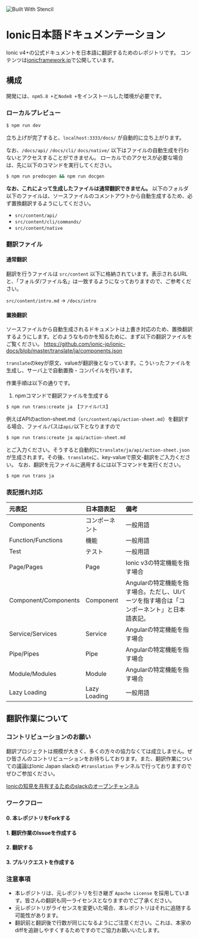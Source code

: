 ![Built With Stencil](https://img.shields.io/badge/-Built%20With%20Stencil-16161d.svg?logo=data%3Aimage%2Fsvg%2Bxml%3Bbase64%2CPD94bWwgdmVyc2lvbj0iMS4wIiBlbmNvZGluZz0idXRmLTgiPz4KPCEtLSBHZW5lcmF0b3I6IEFkb2JlIElsbHVzdHJhdG9yIDE5LjIuMSwgU1ZHIEV4cG9ydCBQbHVnLUluIC4gU1ZHIFZlcnNpb246IDYuMDAgQnVpbGQgMCkgIC0tPgo8c3ZnIHZlcnNpb249IjEuMSIgaWQ9IkxheWVyXzEiIHhtbG5zPSJodHRwOi8vd3d3LnczLm9yZy8yMDAwL3N2ZyIgeG1sbnM6eGxpbms9Imh0dHA6Ly93d3cudzMub3JnLzE5OTkveGxpbmsiIHg9IjBweCIgeT0iMHB4IgoJIHZpZXdCb3g9IjAgMCA1MTIgNTEyIiBzdHlsZT0iZW5hYmxlLWJhY2tncm91bmQ6bmV3IDAgMCA1MTIgNTEyOyIgeG1sOnNwYWNlPSJwcmVzZXJ2ZSI%2BCjxzdHlsZSB0eXBlPSJ0ZXh0L2NzcyI%2BCgkuc3Qwe2ZpbGw6I0ZGRkZGRjt9Cjwvc3R5bGU%2BCjxwYXRoIGNsYXNzPSJzdDAiIGQ9Ik00MjQuNywzNzMuOWMwLDM3LjYtNTUuMSw2OC42LTkyLjcsNjguNkgxODAuNGMtMzcuOSwwLTkyLjctMzAuNy05Mi43LTY4LjZ2LTMuNmgzMzYuOVYzNzMuOXoiLz4KPHBhdGggY2xhc3M9InN0MCIgZD0iTTQyNC43LDI5Mi4xSDE4MC40Yy0zNy42LDAtOTIuNy0zMS05Mi43LTY4LjZ2LTMuNkgzMzJjMzcuNiwwLDkyLjcsMzEsOTIuNyw2OC42VjI5Mi4xeiIvPgo8cGF0aCBjbGFzcz0ic3QwIiBkPSJNNDI0LjcsMTQxLjdIODcuN3YtMy42YzAtMzcuNiw1NC44LTY4LjYsOTIuNy02OC42SDMzMmMzNy45LDAsOTIuNywzMC43LDkyLjcsNjguNlYxNDEuN3oiLz4KPC9zdmc%2BCg%3D%3D&colorA=16161d&style=flat-square)

# Ionic日本語ドキュメンテーション

Ionic v4+の公式ドキュメントを日本語に翻訳するためのレポジトリです。
コンテンツは[ionicframework.jp](http://ionicframework.jp/docs/)で公開しています。

## 構成
開発には、`npm5.8 +`と`Node8 +`をインストールした環境が必要です。

### ローカルプレビュー
```bash
$ npm run dev
```
立ち上げが完了すると、`localhost:3333/docs/` が自動的に立ち上がります。

なお、`/docs/api/` `/docs/cli/` `docs/native/` 以下はファイルの自動生成を行わないとアクセスすることができません。
ローカルでのアクセスが必要な場合は、先に以下のコマンドを実行してください。

```bash
$ npm run predocgen && npm run docgen
```

__なお、これによって生成したファイルは通常翻訳できません。__
以下のフォルダ以下のファイルは、ソースファイルのコメントアウトから自動生成するため、必ず置換翻訳するようにしてください。

- `src/content/api/`
- `src/content/cli/commands/`
- `src/content/native`

### 翻訳ファイル
#### 通常翻訳

翻訳を行うファイルは `src/content` 以下に格納されています。表示されるURLと、「フォルダ/ファイル名」は一致するようになっておりますので、ご参考ください。

`src/content/intro.md` -> `/docs/intro`

#### 置換翻訳
ソースファイルから自動生成されるドキュメントは上書き対応のため、置換翻訳するようにします。どのようなものかを知るために、まず以下の翻訳ファイルをご覧ください。
https://github.com/ionic-jp/ionic-docs/blob/master/translate/ja/components.json

`translate`のkeyが原文、valueが翻訳後となっています。こういったファイルを生成し、サーバ上で自動置換・コンパイルを行います。

作業手順は以下の通りです。

1. npmコマンドで翻訳ファイルを生成する
```bash
$ npm run trans:create ja 【ファイルパス】
```

例えばAPIのaction-sheet.md（`src/content/api/action-sheet.md`）を翻訳する場合、ファイルパスは`api/`以下となりますので


```bash
$ npm run trans:create ja api/action-sheet.md
```

とご入力ください。そうすると自動的に`translate/ja/api/action-sheet.json`が生成されます。その後、`translate`に、key-valueで原文-翻訳をご入力ください。
なお、翻訳を元ファイルに適用するには以下コマンドを実行ください。

```bash
$ npm run trans ja
```

### 表記揺れ対応
| 元表記 | 日本語表記 | 備考 |
|:---|:---|:---|
| Components |コンポーネント | 一般用語 |
| Function/Functions | 機能 | 一般用語 |
| Test | テスト | 一般用語 |
| Page/Pages | Page | Ionic v3の特定機能を指す場合 |
| Component/Components | Component | Angularの特定機能を指す場合。ただし、UIパーツを指す場合は「コンポーネント」と日本語表記。 |
| Service/Services | Service | Angularの特定機能を指す場合 |
| Pipe/Pipes | Pipe | Angularの特定機能を指す場合 |
| Module/Modules | Module | Angularの特定機能を指す場合 |
| Lazy Loading | Lazy Loading | 一般用語 |


## 翻訳作業について
### コントリビューションのお願い
翻訳プロジェクトは規模が大きく、多くの方々の協力なくては成立しません。ぜひ皆さんのコントリビューションをお待ちしております。また、翻訳作業についての議論はIonic Japan slackの `#translation` チャンネルで行っておりますのでぜひご参加ください。

[Ionicの知見を共有するためのslackのオープンチャンネル](https://ionic-jp.herokuapp.com)

### ワークフロー
#### 0. 本レポジトリをForkする
#### 1. 翻訳作業のIssueを作成する
#### 2. 翻訳する
#### 3. プルリクエストを作成する

### 注意事項
- 本レポジトリは、元レポジトリを引き継ぎ `Apache License` を採用しています。皆さんの翻訳も同一ライセンスとなりますのでご了承ください。
- 元レポジトリがライセンスを変更いた場合、本レポジトリはそれに追随する可能性があります。
- 翻訳前と翻訳後で行数が同じになるようにご注意ください。これは、本家のdiffを追跡しやすくするためですのでご協力お願いいたします。

